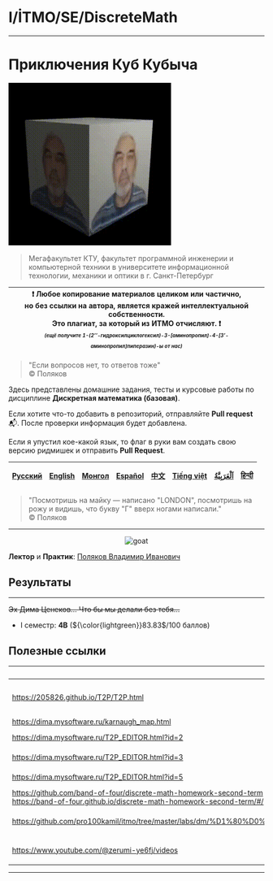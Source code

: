 # I/İTMO/SE/DiscreteMath

---
# Приключения Куб Кубыча
![cube](/img/gifs/Поляков_куб.gif)
> Мегафакультет КТУ, факультет программной инженерии и компьютерной техники в университете информационной технологии, механики и оптики в г. Санкт-Петербург

| :exclamation: <b>Любое копирование материалов целиком или частично,<br>но без ссылки на автора, является кражей интеллектуальной собственности.<br>Это плагиат, за который из ИТМО отчисляют.</b> :exclamation:<br><sub><sup><i>(ещё получите 1-(2’’-гидроксилциклогексил)-3-[аминопропил]-4-[3’-аминопропил]пиперазин)-ы от нас)</sup></sub></b> |
|---------------------------------------------------------------------------------------------------------------------------------------------------------------------------------------------------------------------------------------------------------------------------------------------------------------------------------------------------|

> "Если вопросов нет, то ответов тоже"\
© Поляков

Здесь представлены домашние задания, тесты и курсовые работы по дисциплине **Дискретная математика (базовая)**.

Если хотите что-то добавить в репозиторий, отправляйте **Pull request** :mailbox_with_mail:. После проверки информация будет добавлена.

Если я упустил кое-какой язык, то флаг в руки вам создать свою версию ридмишек и отправить **Pull Request**.

| [<strong>Русский</strong>](https://github.com/XVIIStarPlatinum/itmo/blob/master/Software%20Engineering/README.md) | [<strong>English</strong>](https://github.com/XVIIStarPlatinum/itmo/blob/master/Software%20Engineering/.docs/README_EN.md) | [<strong>Монгол</strong>](https://github.com/XVIIStarPlatinum/itmo/blob/master/Software%20Engineering/.docs/README_MN.md) | [<strong>Español</strong>](https://github.com/XVIIStarPlatinum/itmo/blob/master/Software%20Engineering/.docs/README_ES.md) | [<strong>中文</strong>](https://github.com/XVIIStarPlatinum/itmo/blob/master/Software%20Engineering/.docs/README_CN.md) | [<strong>Tiếng việt</strong>](https://github.com/XVIIStarPlatinum/itmo/blob/master/Software%20Engineering/.docs/README_VN.md) | [<strong><p dir="rtl" lang="ar">اَلْعَرَبِيَّةُ</p></strong>](https://github.com/XVIIStarPlatinum/itmo/blob/master/Software%20Engineering/.docs/README_AR.md) | [<strong>हिन्दी</strong>](https://github.com/XVIIStarPlatinum/itmo/blob/master/Software%20Engineering/.docs/README_IN.md) |
|-------------------------------------------------------------------------------------------------------------------|----------------------------------------------------------------------------------------------------------------------------|---------------------------------------------------------------------------------------------------------------------------|----------------------------------------------------------------------------------------------------------------------------|-----------------------------------------------------------------------------------------------------------------------|-------------------------------------------------------------------------------------------------------------------------------|---------------------------------------------------------------------------------------------------------------------------------------------------------------|---------------------------------------------------------------------------------------------------------------------------|

> "Посмотришь на майку — написано "LONDON", посмотришь на рожу и видишь, что букву "Г" вверх ногами написали."\
© Поляков
---
<p align="center">
    <img src="https://media1.tenor.com/m/OR1w0C7IbgEAAAAd/the-goat.gif" alt="goat">
</p>

**Лектор** и **Практик**: [Поляков Владимир Иванович](https://my.itmo.ru/persons/100054)

## Результаты
---
<s>Эх Дима Ценеков... Что бы мы делали без тебя...</s>
- I семестр: **4B** (${\color{lightgreen}}83.83$/100 баллов)
## Полезные ссылки <a name="links"></a>
| Ссылка                                                                                                                                       | Описание                                                            |
|----------------------------------------------------------------------------------------------------------------------------------------------|---------------------------------------------------------------------|
| https://205826.github.io/T2P/T2P.html                                                                                                        | Решаторы от Димы Ценекова (ДЗ 4-8)                                  |
| https://dima.mysoftware.ru/karnaugh_map.html                                                                                                 | Карты Карно                                                         |
| https://dima.mysoftware.ru/T2P_EDITOR.html?id=2                                                                                              | Алгоритм Вейсмана                                                   |
| https://dima.mysoftware.ru/T2P_EDITOR.html?id=3                                                                                              | Алгоритм Краскала                                                   |
| https://dima.mysoftware.ru/T2P_EDITOR.html?id=5                                                                                              | Метод ветвей и границ                                               |
| https://github.com/band-of-four/discrete-math-homework-second-term <br> https://band-of-four.github.io/discrete-math-homework-second-term/#/ | Решаторы ДЗ II семестра                                             |
| https://github.com/pro100kamil/itmo/tree/master/labs/dm/%D1%80%D0%B5%D1%88%D0%B0%D0%BB%D0%BA%D0%B8%20%D0%B4%D0%B8%D1%81%D0%BA%D1%80%D1%8B    | Решатор от КОГО?!?! [Камиля](https://github.com/pro100kamil/)?!?!   |
| https://www.youtube.com/@zerumi-ye6fj/videos                                                                                                 | Разборы КР и тестов от [@DecafMango](https://github.com/DecafMango) |

---